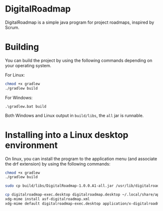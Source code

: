 # DigitalRoadmap 
DigitalRoadmap is a simple java program for project roadmaps, inspired by Scrum.


# Building
You can build the project by using the following commands depending on your operating system.

For Linux:

```bash
chmod +x gradlew
./gradlew build
```

For Windows:

```batch
.\gradlew.bat build
```

Both Windows and Linux output in `build/libs`, the `all` jar is runnable.


# Installing into a Linux desktop environment
On linux, you can install the program to the application menu (and associate the drf extension) by using the following commands:

```bash
chmod +x gradlew
./gradlew build

sudo cp build/libs/DigitalRoadmap-1.0.0.A1-all.jar /usr/lib/digitalroadmap.jar

cp digitalroadmap-exec.desktop digitalroadmap.desktop ~/.local/share/applications
xdg-mime install asf-digitalroadmap.xml
xdg-mime default digitalroadmap-exec.desktop application/x-digitalroadmap
```
